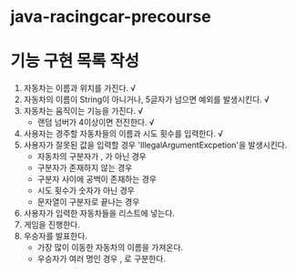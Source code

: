 # java-racingcar-precourse

# 기능 구현 목록 작성
1. 자동차는 이름과 위치를 가진다. √
2. 자동차의 이름이 String이 아니거나, 5글자가 넘으면 예외를 발생시킨다. √
3. 자동차는 움직이는 기능을 가진다. √
    - 랜덤 넘버가 4이상이면 전진한다. √
4. 사용자는 경주할 자동차들의 이름과 시도 횟수를 입력한다. √
5. 사용자가 잘못된 값을 입력할 경우 'IllegalArgumentExcpetion'을 발생시킨다.
    - 자동차의 구분자가 , 가 아닌 경우
    - 구분자가 존재하지 않는 경우
    - 구분자 사이에 공백이 존재하는 경우
    - 시도 횟수가 숫자가 아닌 경우
    - 문자열이 구분자로 끝나는 경우
6. 사용자가 입력한 자동차들을 리스트에 넣는다.
7. 게임을 진행한다. 
8. 우승자를 발표한다.
   - 가장 많이 이동한 자동차의 이름을 가져온다.
   - 우승자가 여러 명인 경우 , 로 구분한다.
